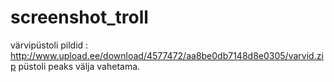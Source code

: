 # screenshot_troll

värvipüstoli pildid : http://www.upload.ee/download/4577472/aa8be0db7148d8e0305/varvid.zip
püstoli peaks välja vahetama.
